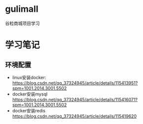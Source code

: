 # gulimall
谷粒商城项目学习
# 学习笔记
## 环境配置
- linux安装docker:
https://blog.csdn.net/qq_37324945/article/details/115413951?spm=1001.2014.3001.5502
- docker安装mysql
https://blog.csdn.net/qq_37324945/article/details/115416071?spm=1001.2014.3001.5502
- docker安装redis
https://blog.csdn.net/qq_37324945/article/details/115419620